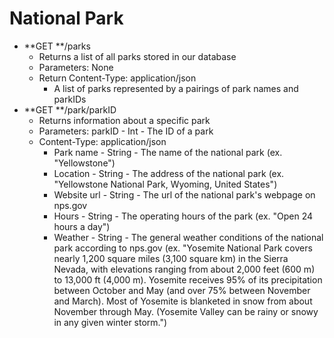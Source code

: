 # National Park

* **GET **/parks
  * Returns a list of all parks stored in our database
  * Parameters: None
  * Return Content-Type: application/json
    * A list of parks represented by a pairings of park names and parkIDs
* **GET **/park/parkID
  * Returns information about a specific park
  * Parameters: parkID - Int - The ID of a park
  * Content-Type: application/json
    * Park name - String - The name of the national park \(ex. "Yellowstone"\)
    * Location - String - The address of the national park \(ex. "Yellowstone National Park, Wyoming, United States"\)
    * Website url - String - The url of the national park's webpage on nps.gov 
    * Hours - String - The operating hours of the park \(ex. "Open 24 hours a day"\)
    * Weather - String - The general weather conditions of the national park
      according to nps.gov \(ex. "Yosemite National Park covers nearly 1,200
      square miles \(3,100 square km\) in the Sierra Nevada, with elevations
      ranging from about 2,000 feet \(600 m\) to 13,000 ft \(4,000 m\).
      Yosemite receives 95% of its precipitation between October and May \(and
      over 75% between November and March\). Most of Yosemite is blanketed in
      snow from about November through May. \(Yosemite Valley can be rainy or
      snowy in any given winter storm."\)




